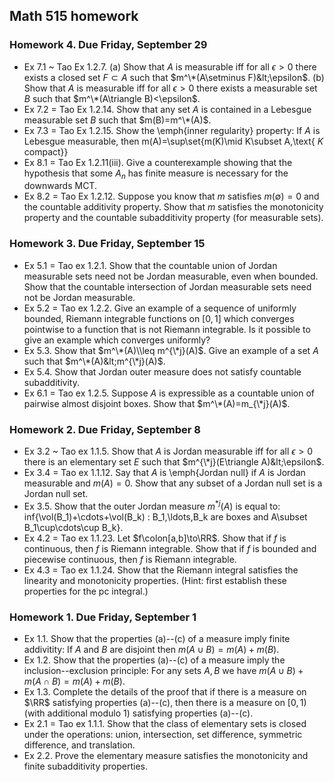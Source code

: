 ## Math 515 homework

### Homework 4. Due Friday, September 29

* Ex 7.1 ~ Tao Ex 1.2.7. (a) Show that $A$ is measurable iff for all $\epsilon>0$ there exists a closed set $F\subset A$ such that $m^\*(A\setminus F)&lt;\epsilon$. (b) Show that $A$ is measurable iff for all $\epsilon>0$ there exists a measurable set $B$ such that $m^\*(A\triangle B)<\epsilon$.
* Ex 7.2 = Tao Ex 1.2.14. Show that any set $A$ is contained in a Lebesgue measurable set $B$ such that $m(B)=m^\*(A)$.
* Ex 7.3 = Tao Ex 1.2.15. Show the \emph{inner regularity} property: If $A$ is Lebesgue measurable, then m(A)=\sup\set{m(K)\mid K\subset A,\text{ $K$ compact}}
* Ex 8.1 = Tao Ex 1.2.11(iii). Give a counterexample showing that the hypothesis that some $A_n$ has finite measure is necessary for the downwards MCT.
* Ex 8.2 = Tao Ex 1.2.12. Suppose you know that $m$ satisfies $m(\emptyset)=0$ and the countable additivity property. Show that $m$ satisfies the monotonicity property and the countable subadditivity property (for measurable sets).

### Homework 3. Due Friday, September 15

* Ex 5.1 = Tao ex 1.2.1. Show that the countable union of Jordan measurable sets need not be Jordan measurable, even when bounded. Show that the countable intersection of Jordan measurable sets need not be Jordan measurable.
* Ex 5.2 = Tao ex 1.2.2. Give an example of a sequence of uniformly bounded, Riemann integrable functions on $[0,1]$ which converges pointwise to a function that is not Riemann integrable. Is it possible to give an example which converges uniformly?
* Ex 5.3. Show that $m^\*(A)\\leq m^{\*j}(A)$. Give an example of a set $A$ such that $m^\*(A)&lt;m^{\*j}(A)$.
* Ex 5.4. Show that Jordan outer measure does not satisfy countable subadditivity.
* Ex 6.1 = Tao ex 1.2.5. Suppose $A$ is expressible as a countable union of pairwise almost disjoint boxes. Show that $m^\*(A)=m_{\*j}(A)$.

### Homework 2. Due Friday, September 8

* Ex 3.2 ~ Tao ex 1.1.5. Show that $A$ is Jordan measurable iff for all $\epsilon>0$ there is an elementary set $E$ such that $m^{\*j}(E\triangle A)&lt;\epsilon$.
* Ex 3.4 = Tao ex 1.1.12. Say that $A$ is \emph{Jordan null} if $A$ is Jordan measurable and $m(A)=0$. Show that any subset of a Jordan null set is a Jordan null set.
* Ex 3.5. Show that the outer Jordan measure $m^{*j}(A)$ is equal to: inf{\vol(B\_1)+\cdots+\vol(B\_k) : B\_1,\ldots,B\_k are boxes and A\subset B\_1\cup\cdots\cup B\_k}.
* Ex 4.2 = Tao ex 1.1.23. Let $f\colon[a,b]\to\RR$. Show that if $f$ is continuous, then $f$ is Riemann integrable. Show that if $f$ is bounded and piecewise continuous, then $f$ is Riemann integrable.
* Ex 4.3 = Tao ex 1.1.24. Show that the Riemann integral satisfies the linearity and monotonicity properties. (Hint: first establish these properties for the pc integral.)

### Homework 1. Due Friday, September 1

* Ex 1.1. Show that the properties (a)--(c) of a measure imply finite addivitity: If $A$ and $B$ are disjoint then $m(A\cup B)=m(A)+m(B)$.
* Ex 1.2. Show that the properties (a)--(c) of a measure imply the inclusion--exclusion principle: For any sets $A,B$ we have $m(A\cup B)+m(A\cap B)=m(A)+m(B)$.
* Ex 1.3. Complete the details of the proof that if there is a measure on $\RR$ satisfying properties (a)--(c), then there is a measure on $[0,1)$ (with additional modulo $1$) satisfying properties (a)--(c).
* Ex 2.1 = Tao ex 1.1.1. Show that the class of elementary sets is closed under the operations: union, intersection, set difference, symmetric difference, and translation.
* Ex 2.2. Prove the elementary measure satisfies the monotonicity and finite subadditivity properties.
